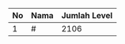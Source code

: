 | No | Nama            | Jumlah Level |
|----|-----------------|--------------|
| 1  | #    |    2106        |
